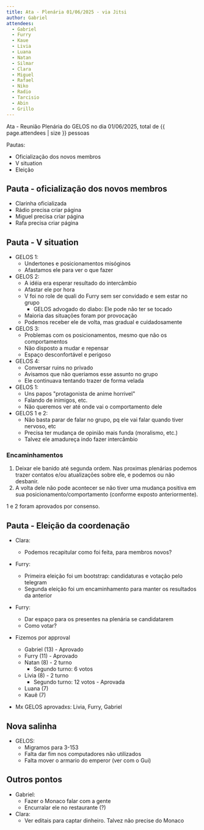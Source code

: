 ```yaml
---
title: Ata - Plenária 01/06/2025 - via Jitsi
author: Gabriel
attendees:
  - Gabriel
  - Furry
  - Kaue
  - Livia
  - Luana
  - Natan
  - Silmar
  - Clara
  - Miguel
  - Rafael
  - Niko
  - Radio
  - Tarcisio
  - Abin
  - Grillo
---
```


Ata - Reunião Plenária do GELOS no dia 01/06/2025, total de {{ page.attendees | size }} pessoas

Pautas:
- Oficialização dos novos membros
- V situation
- Eleição

##  Pauta - oficialização dos novos membros

- Clarinha oficializada
- Rádio precisa criar página
- Miguel precisa criar página
- Rafa precisa criar página

## Pauta - V situation

- GELOS 1:
  - Undertones e posicionamentos misóginos
  - Afastamos ele para ver o que fazer
- GELOS 2:
  - A idéia era esperar resultado do intercâmbio
  - Afastar ele por hora
  - V foi no role de quali do Furry sem ser convidado e sem estar no grupo
    - GELOS advogado do diabo: Ele pode não ter se tocado
  - Maioria das situações foram por provocação
  - Podemos receber ele de volta, mas gradual e cuidadosamente
- GELOS 3:
  - Problemas com os posicionamentos, mesmo que não os comportamentos
  - Não disposto a mudar e repensar
  - Espaço desconfortável e perigoso
- GELOS 4:
  - Conversar ruins no privado
  - Avisamos que não queriamos esse assunto no grupo
  - Ele continuava tentando trazer de forma velada
- GELOS 1:
  - Uns papos "protagonista de anime horrivel"
  - Falando de inimigos, etc.
  - Não queremos ver até onde vai o comportamento dele
- GELOS 1 e 2:
  - Não basta parar de falar no grupo, pq ele vai falar quando tiver nervoso, etc
  - Precisa ter mudança de opinião mais funda (moralismo, etc.)
  - Talvez ele amadureça indo fazer intercâmbio

### Encaminhamentos

  1. Deixar ele banido até segunda ordem. Nas proximas plenárias podemos trazer contatos e/ou atualizações sobre ele, e podemos ou não desbanir.
  2. A volta dele não pode acontecer se não tiver uma mudança positiva em sua posicionamento/comportamento (conforme exposto anteriormente).

  1 e 2 foram aprovados por consenso.

## Pauta - Eleição da coordenação
  - Clara:
    - Podemos recapitular como foi feita, para membros novos?
  - Furry:
    - Primeira eleição foi um bootstrap: candidaturas e votação pelo telegram
    - Segunda eleição foi um encaminhamento para manter os resultados da anterior
  - Furry:
    - Dar espaço para os presentes na plenária se candidatarem
    - Como votar?

  - Fizemos por approval
    - Gabriel (13) - Aprovado
    - Furry (11) - Aprovado
    - Natan (8) - 2 turno
      - Segundo turno: 6 votos
    - Livia (8) - 2 turno
      - Segundo turno: 12 votos - Aprovada
    - Luana (7)
    - Kauê (7)

  - Mx GELOS aprovadxs: Livia, Furry, Gabriel

## Nova salinha
  - GELOS:
    - Migramos para 3-153
    - Falta dar fim nos computadores não utilizados
    - Falta mover o armario do emperor (ver com o Gui)

## Outros pontos

  - Gabriel:
    - Fazer o Monaco falar com a gente
    - Encurralar ele no restaurante (?)
  - Clara:
    - Ver editais para captar dinheiro. Talvez não precise do Monaco
